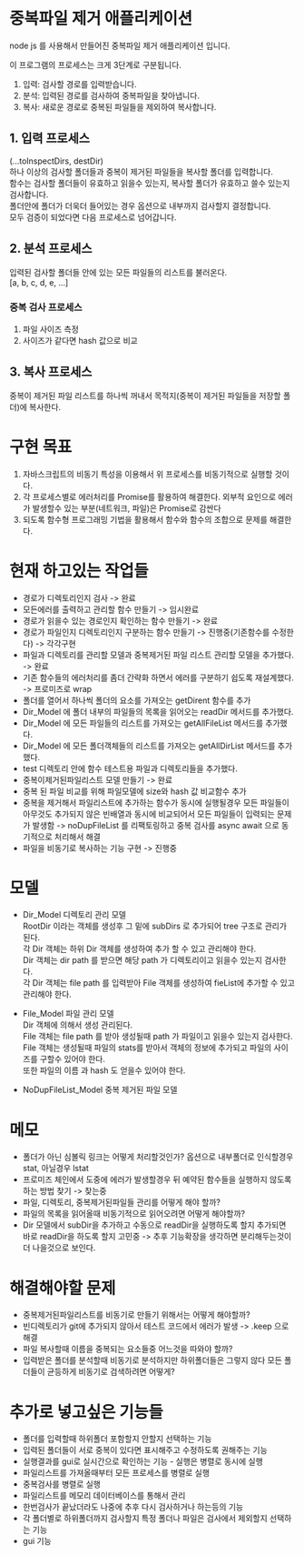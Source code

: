# 중복파일 제거 애플리케이션

node js 를 사용해서 만들어진 중복파일 제거 애플리케이션 입니다.

이 프로그램의 프로세스는 크게 3단계로 구분됩니다.

1. 입력: 검사할 경로를 입력받습니다.
2. 분석: 입력된 경로를 검사하여 중복파일을 찾아냅니다.
3. 복사: 새로운 경로로 중복된 파일들을 제외하여 복사합니다.

## 1. 입력 프로세스

(...toInspectDirs, destDir)  
하나 이상의 검사할 폴더들과 중복이 제거된 파일들을 복사할 폴더를 입력합니다.  
함수는 검사할 폴더들이 유효하고 읽을수 있는지, 복사할 폴더가 유효하고 쓸수 있는지 검사합니다.  
폴더안에 폴더가 더욱더 들어있는 경우 옵션으로 내부까지 검사할지 결정합니다.  
모두 검증이 되었다면 다음 프로세스로 넘어갑니다.

## 2. 분석 프로세스

입력된 검사할 폴더들 안에 있는 모든 파일들의 리스트를 불러온다.  
[a, b, c, d, e, ...]

### 중복 검사 프로세스

1. 파일 사이즈 측정
2. 사이즈가 같다면 hash 값으로 비교

## 3. 복사 프로세스

중복이 제거된 파일 리스트를 하나씩 꺼내서 목적지(중복이 제거된 파일들을 저장할 폴더)에 복사한다.

# 구현 목표

1. 자바스크립트의 비동기 특성을 이용해서 위 프로세스를 비동기적으로 실행할 것이다.
2. 각 프로세스별로 에러처리를 Promise를 활용하여 해결한다.
   외부적 요인으로 에러가 발생할수 있는 부분(네트워크, 파일)은 Promise로 감싼다
3. 되도록 함수형 프로그래밍 기법을 활용해서 함수와 함수의 조합으로 문제를 해결한다.

# 현재 하고있는 작업들

- 경로가 디렉토리인지 검사 -> 완료
- 모든에러를 출력하고 관리할 함수 만들기 -> 임시완료
- 경로가 읽을수 있는 경로인지 확인하는 함수 만들기 -> 완료
- 경로가 파일인지 디렉토리인지 구분하는 함수 만들기 -> 진행중(기존함수를 수정한다) -> 각각구현
- 파일과 디렉토리를 관리할 모델과 중복제거된 파일 리스트 관리할 모델을 추가했다. -> 완료
- 기존 함수들의 에러처리를 좀더 간략화 하면서 에러를 구분하기 쉽도록 재설계했다. -> 프로미즈로 wrap
- 폴더를 열어서 하나씩 폴더의 요소를 가져오는 getDirent 함수를 추가
- Dir_Model 에 폴더 내부의 파일들의 목록을 읽어오는 readDir 메서드를 추가했다.
- Dir_Model 에 모든 파일들의 리스트를 가져오는 getAllFileList 메서드를 추가했다.
- Dir_Model 에 모든 폴더객체들의 리스트를 가져오는 getAllDirList 메서드를 추가했다.
- test 디렉토리 안에 함수 테스트용 파일과 디렉토리들을 추가했다.
- 중복이제거된파일리스트 모델 만들기 -> 완료
- 중복 된 파일 비교를 위해 파일모델에 size와 hash 값 비교함수 추가
- 중복을 제거해서 파일리스트에 추가하는 함수가 동시에 실행될경우 모든 파일들이 아무것도 추가되지 않은 빈배열과 동시에 비교되어서 모든 파일들이 입력되는 문제가 발생함 -> noDupFileList 를 리팩토링하고 중복 검사를 async await 으로 동기적으로 처리해서 해결
- 파일을 비동기로 복사하는 기능 구현 -> 진행중

# 모델

- Dir_Model
  디렉토리 관리 모델  
  RootDir 이라는 객체를 생성후 그 밑에 subDirs 로 추가되어 tree 구조로 관리가 된다.  
  각 Dir 객체는 하위 Dir 객체를 생성하여 추가 할 수 있고 관리해야 한다.  
  Dir 객체는 dir path 를 받으면 해당 path 가 디렉토리이고 읽을수 있는지 검사한다.  
  각 Dir 객체는 file path 를 입력받아 File 객체를 생성하여 fieList에 추가할 수 있고 관리해야 한다.

* File_Model
  파일 관리 모델  
  Dir 객체에 의해서 생성 관리된다.  
  File 객체는 file path 를 받아 생성될때 path 가 파일이고 읽을수 있는지 검사한다.  
  File 객체는 생성될때 파일의 stats를 받아서 객체의 정보에 추가되고 파일의 사이즈를 구할수 있어야 한다.  
  또한 파일의 이름 과 hash 도 얻을수 있어야 한다.

* NoDupFileList_Model
  중복 제거된 파일 모델

# 메모

- 폴더가 아닌 심볼릭 링크는 어떻게 처리할것인가?
  옵션으로 내부폴더로 인식할경우 stat, 아닐경우 lstat
- 프로미즈 체인에서 도중에 에러가 발생할경우 뒤 예약된 함수들을 실행하지 않도록 하는 방법 찾기 -> 찾는중
- 파일, 디렉토리, 중복제거된파일들 관리를 어떻게 해야 할까?
- 파일의 목록을 읽어올때 비동기적으로 읽어오려면 어떻게 해야할까?
- Dir 모델에서 subDir을 추가하고 수동으로 readDir을 실행하도록 할지 추가되면 바로 readDir을 하도록 할지 고민중 -> 추후 기능확장을 생각하면 분리해두는것이 더 나을것으로 보인다.

# 해결해야할 문제

- 중복제거된파일리스트를 비동기로 만들기 위해서는 어떻게 해야할까?
- 빈디렉토리가 git에 추가되지 않아서 테스트 코드에서 에러가 발생 -> .keep 으로 해결
- 파일 복사할때 이름을 중복되는 요소들중 어느것을 따와야 할까?
- 입력받은 폴더를 분석할때 비동기로 분석하지만 하위폴더들은 그렇지 않다 모든 폴더들이 균등하게 비동기로 검색하려면 어떻게?

# 추가로 넣고싶은 기능들

- 폴더를 입력할때 하위폴더 포함할지 안할지 선택하는 기능
- 입력된 폴더들이 서로 중복이 있다면 표시해주고 수정하도록 권해주는 기능
- 실행결과를 gui로 실시간으로 확인하는 기능 - 실행은 병렬로 동시에 실행
- 파일리스트를 가져올때부터 모든 프로세스를 병렬로 실행
- 중복검사를 병렬로 실행
- 파일리스트를 메모리 데이터베이스를 통해서 관리
- 한번검사가 끝났더라도 나중에 추후 다시 검사하거나 하는등의 기능
- 각 폴더별로 하위폴더까지 검사할지 특정 폴더나 파일은 검사에서 제외할지 선택하는 기능
- gui 기능
